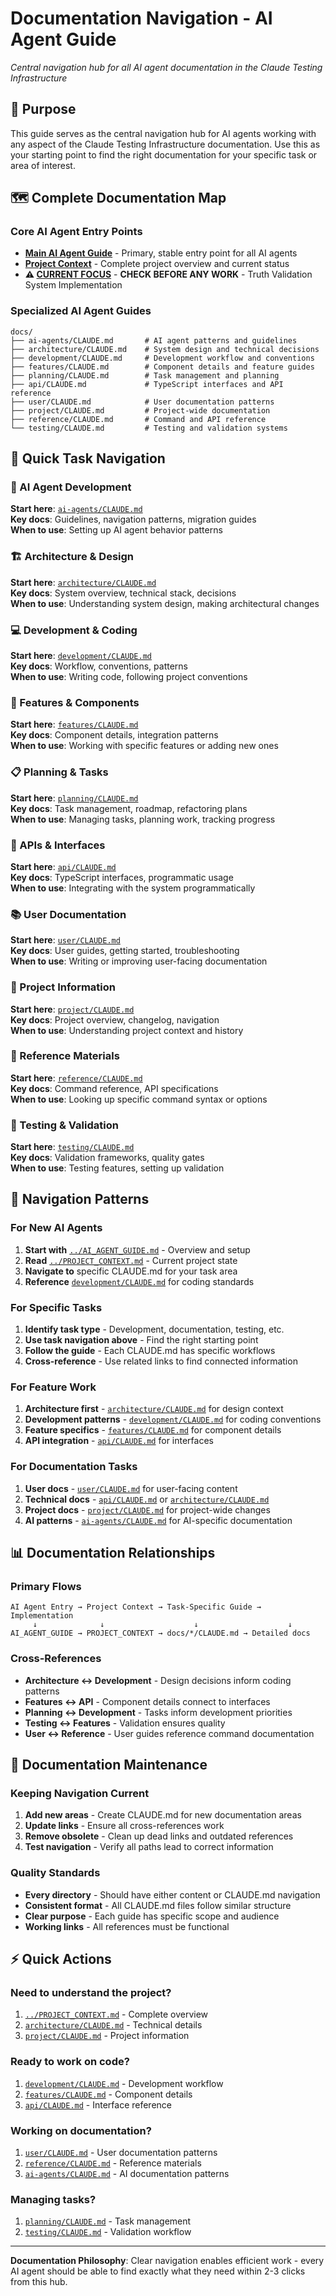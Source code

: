 # Documentation Navigation - AI Agent Guide

*Central navigation hub for all AI agent documentation in the Claude Testing Infrastructure*

## 🎯 Purpose

This guide serves as the central navigation hub for AI agents working with any aspect of the Claude Testing Infrastructure documentation. Use this as your starting point to find the right documentation for your specific task or area of interest.

## 🗺️ Complete Documentation Map

### Core AI Agent Entry Points
- **[Main AI Agent Guide](../AI_AGENT_GUIDE.md)** - Primary, stable entry point for all AI agents
- **[Project Context](../PROJECT_CONTEXT.md)** - Complete project overview and current status
- **⚠️ [CURRENT FOCUS](./CURRENT_FOCUS.md)** - **CHECK BEFORE ANY WORK** - Truth Validation System Implementation

### Specialized AI Agent Guides
```
docs/
├── ai-agents/CLAUDE.md       # AI agent patterns and guidelines
├── architecture/CLAUDE.md    # System design and technical decisions  
├── development/CLAUDE.md     # Development workflow and conventions
├── features/CLAUDE.md        # Component details and feature guides
├── planning/CLAUDE.md        # Task management and planning
├── api/CLAUDE.md             # TypeScript interfaces and API reference
├── user/CLAUDE.md            # User documentation patterns
├── project/CLAUDE.md         # Project-wide documentation
├── reference/CLAUDE.md       # Command and API reference
└── testing/CLAUDE.md         # Testing and validation systems
```

## 🎯 Quick Task Navigation

### 🤖 AI Agent Development
**Start here**: [`ai-agents/CLAUDE.md`](./ai-agents/CLAUDE.md)  
**Key docs**: Guidelines, navigation patterns, migration guides  
**When to use**: Setting up AI agent behavior patterns

### 🏗️ Architecture & Design
**Start here**: [`architecture/CLAUDE.md`](./architecture/CLAUDE.md)  
**Key docs**: System overview, technical stack, decisions  
**When to use**: Understanding system design, making architectural changes

### 💻 Development & Coding
**Start here**: [`development/CLAUDE.md`](./development/CLAUDE.md)  
**Key docs**: Workflow, conventions, patterns  
**When to use**: Writing code, following project conventions

### 🚀 Features & Components
**Start here**: [`features/CLAUDE.md`](./features/CLAUDE.md)  
**Key docs**: Component details, integration patterns  
**When to use**: Working with specific features or adding new ones

### 📋 Planning & Tasks
**Start here**: [`planning/CLAUDE.md`](./planning/CLAUDE.md)  
**Key docs**: Task management, roadmap, refactoring plans  
**When to use**: Managing tasks, planning work, tracking progress

### 🔌 APIs & Interfaces
**Start here**: [`api/CLAUDE.md`](./api/CLAUDE.md)  
**Key docs**: TypeScript interfaces, programmatic usage  
**When to use**: Integrating with the system programmatically

### 📚 User Documentation
**Start here**: [`user/CLAUDE.md`](./user/CLAUDE.md)  
**Key docs**: User guides, getting started, troubleshooting  
**When to use**: Writing or improving user-facing documentation

### 📖 Project Information
**Start here**: [`project/CLAUDE.md`](./project/CLAUDE.md)  
**Key docs**: Project overview, changelog, navigation  
**When to use**: Understanding project context and history

### 📝 Reference Materials
**Start here**: [`reference/CLAUDE.md`](./reference/CLAUDE.md)  
**Key docs**: Command reference, API specifications  
**When to use**: Looking up specific command syntax or options

### 🧪 Testing & Validation
**Start here**: [`testing/CLAUDE.md`](./testing/CLAUDE.md)  
**Key docs**: Validation frameworks, quality gates  
**When to use**: Testing features, setting up validation

## 🔄 Navigation Patterns

### For New AI Agents
1. **Start with** [`../AI_AGENT_GUIDE.md`](../AI_AGENT_GUIDE.md) - Overview and setup
2. **Read** [`../PROJECT_CONTEXT.md`](../PROJECT_CONTEXT.md) - Current project state
3. **Navigate to** specific CLAUDE.md for your task area
4. **Reference** [`development/CLAUDE.md`](./development/CLAUDE.md) for coding standards

### For Specific Tasks
1. **Identify task type** - Development, documentation, testing, etc.
2. **Use task navigation above** - Find the right starting point
3. **Follow the guide** - Each CLAUDE.md has specific workflows
4. **Cross-reference** - Use related links to find connected information

### For Feature Work
1. **Architecture first** - [`architecture/CLAUDE.md`](./architecture/CLAUDE.md) for design context
2. **Development patterns** - [`development/CLAUDE.md`](./development/CLAUDE.md) for coding conventions  
3. **Feature specifics** - [`features/CLAUDE.md`](./features/CLAUDE.md) for component details
4. **API integration** - [`api/CLAUDE.md`](./api/CLAUDE.md) for interfaces

### For Documentation Tasks
1. **User docs** - [`user/CLAUDE.md`](./user/CLAUDE.md) for user-facing content
2. **Technical docs** - [`api/CLAUDE.md`](./api/CLAUDE.md) or [`architecture/CLAUDE.md`](./architecture/CLAUDE.md)
3. **Project docs** - [`project/CLAUDE.md`](./project/CLAUDE.md) for project-wide changes
4. **AI patterns** - [`ai-agents/CLAUDE.md`](./ai-agents/CLAUDE.md) for AI-specific documentation

## 📊 Documentation Relationships

### Primary Flows
```
AI Agent Entry → Project Context → Task-Specific Guide → Implementation
     ↓              ↓                    ↓                    ↓
AI_AGENT_GUIDE → PROJECT_CONTEXT → docs/*/CLAUDE.md → Detailed docs
```

### Cross-References
- **Architecture ↔ Development** - Design decisions inform coding patterns
- **Features ↔ API** - Component details connect to interfaces
- **Planning ↔ Development** - Tasks inform development priorities
- **Testing ↔ Features** - Validation ensures quality
- **User ↔ Reference** - User guides reference command documentation

## 🚨 Documentation Maintenance

### Keeping Navigation Current
1. **Add new areas** - Create CLAUDE.md for new documentation areas
2. **Update links** - Ensure all cross-references work
3. **Remove obsolete** - Clean up dead links and outdated references
4. **Test navigation** - Verify all paths lead to correct information

### Quality Standards
- **Every directory** - Should have either content or CLAUDE.md navigation
- **Consistent format** - All CLAUDE.md files follow similar structure
- **Clear purpose** - Each guide has specific scope and audience
- **Working links** - All references must be functional

## ⚡ Quick Actions

### Need to understand the project?
1. [`../PROJECT_CONTEXT.md`](../PROJECT_CONTEXT.md) - Complete overview
2. [`architecture/CLAUDE.md`](./architecture/CLAUDE.md) - Technical details
3. [`project/CLAUDE.md`](./project/CLAUDE.md) - Project information

### Ready to work on code?
1. [`development/CLAUDE.md`](./development/CLAUDE.md) - Development workflow
2. [`features/CLAUDE.md`](./features/CLAUDE.md) - Component details
3. [`api/CLAUDE.md`](./api/CLAUDE.md) - Interface reference

### Working on documentation?
1. [`user/CLAUDE.md`](./user/CLAUDE.md) - User documentation patterns
2. [`reference/CLAUDE.md`](./reference/CLAUDE.md) - Reference materials
3. [`ai-agents/CLAUDE.md`](./ai-agents/CLAUDE.md) - AI documentation patterns

### Managing tasks?
1. [`planning/CLAUDE.md`](./planning/CLAUDE.md) - Task management
2. [`testing/CLAUDE.md`](./testing/CLAUDE.md) - Validation workflow

---

**Documentation Philosophy**: Clear navigation enables efficient work - every AI agent should be able to find exactly what they need within 2-3 clicks from this hub.